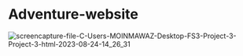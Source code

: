 # Adventure-website

![screencapture-file-C-Users-MOINMAWAZ-Desktop-FS3-Project-3-Project-3-html-2023-08-24-14_26_31](https://github.com/Moinnawaz03/Adventure-website/assets/141616375/00b1478b-d028-41d5-9311-72713a521eff)
